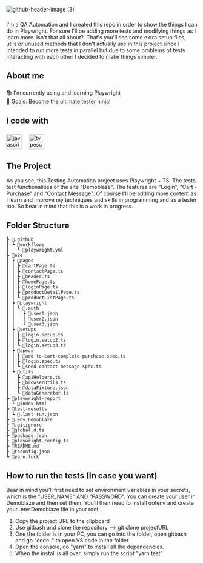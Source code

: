 ![github-header-image (3)](https://github.com/user-attachments/assets/d43548c0-8534-437b-ba1d-cb27fc25ca96)

###

<p align="left">I'm a QA Automation and I created this repo in order to show the things I can do in Playwright. For sure I'll be adding more tests and modifying things as I learn more. Isn't that all about?. That's you'll see some extra setup files, utils or unused methods that I don't actually use in this project since I intended to run more tests in parallel but due to some problems of tests interacting with each other I decided to make things simpler.</p>

###

<h2 align="left">About me</h2>

###

<p align="left">📚 I'm currently using and learning Playwright<br>🎯 Goals:  Become the ultimate tester ninja!</p>

###

<h2 align="left">I code with</h2>

###

<div align="left">
  <img src="https://cdn.jsdelivr.net/gh/devicons/devicon/icons/javascript/javascript-original.svg" height="40" alt="javascript logo"  />
  <img width="12" />
  <img src="https://cdn.jsdelivr.net/gh/devicons/devicon/icons/typescript/typescript-original.svg" height="40" alt="typescript logo"  />
</div>

<h2 align="left">The Project</h2>
As you see, this Testing Automation project uses Playwright + TS. The tests test functionalities of the site "Demoblaze". The features are "Login", "Cart - Purchase" and "Contact Message". Of course I'll be adding more content as I learn and improve my techniques and skills in programming and as a tester too. So bear in mind that this is a work in progress.

<h2 align="left">Folder Structure</h2>

```
┣ 📂.github
┃ ┗ 📂workflows
┃   ┗ 📜playwright.yml
┣ 📂e2e
┃ ┣ 📂pages
┃ ┃ ┣ 📜cartPage.ts
┃ ┃ ┣ 📜contactPage.ts
┃ ┃ ┣ 📜header.ts
┃ ┃ ┣ 📜homePage.ts
┃ ┃ ┣ 📜loginPage.ts
┃ ┃ ┣ 📜productDetailPage.ts
┃ ┃ ┗ 📜productListPage.ts
┃ ┣ 📂playwright
┃ ┃ ┗ 📂.auth
┃ ┃   ┣ 📜user1.json
┃ ┃   ┣ 📜user2.json
┃ ┃   ┗ 📜user3.json
┃ ┣ 📂setups
┃ ┃ ┣ 📜login.setup.ts
┃ ┃ ┣ 📜login.setup2.ts
┃ ┃ ┗ 📜login.setup3.ts
┃ ┣ 📂specs
┃ ┃ ┣ 📜add-to-cart-complete-purchase.spec.ts
┃ ┃ ┣ 📜login.spec.ts
┃ ┃ ┗ 📜send-contact-message.spec.ts
┃ ┗ 📂utils
┃   ┣ 📜apiHelpers.ts
┃   ┣ 📜browserUtils.ts
┃   ┣ 📜dataFixture.json
┃   ┗ 📜dataGenerator.ts
┣ 📂playwright-report
┃ ┗ 📜index.html
┣ 📂test-results
┃ ┗ 📜.last-run.json
┣ 📜.env.Demoblaze
┣ 📜.gitignore
┣ 📜global.d.ts
┣ 📜package.json
┣ 📜playwright.config.ts
┣ 📜README.md
┣ 📜tsconfig.json
┗ 📜yarn.lock

```
<h2 align="left">How to run the tests (In case you want)</h2>

Bear in mind you'll first need to set environment variables in your secrets, which is the "USER_NAME" AND "PASSWORD". You can create your user in Demoblaze and then set them. You'll then need to install dotenv and create your .env.Demoblaze file in your root.

1) Copy the project URL to the clipboard
2) Use gitbash and clone the repository --> git clone projectURL
3) One the folder is in your PC, you can go into the folder, open gitbash and go "code ." to open VS code in the folder
4) Open the console, do "yarn" to install all the dependencies.
5) When the install is all over, simply run the script "yarn test"
